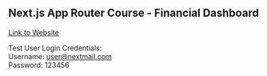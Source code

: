 ## Next.js App Router Course - Financial Dashboard

[Link to Website](https://nextjs-dashboard-tau-indol.vercel.app/)

Test User Login Credentials:
  <br/>Username: user@nextmail.com
  <br/>Password: 123456

